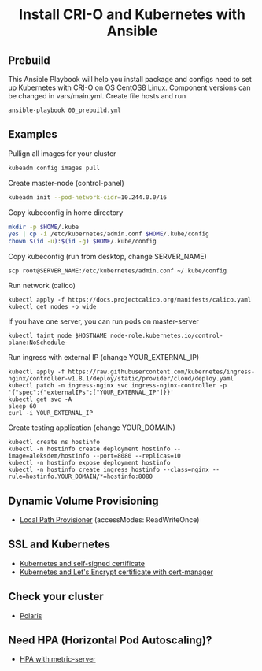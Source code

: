 <h1 align="center">Install CRI-O and Kubernetes with Ansible</h1>


## Prebuild
This Ansible Playbook will help you install package and configs need to set up Kubernetes with CRI-O on OS CentOS8 Linux. Component versions can be changed in vars/main.yml. Create file hosts and run

```
ansible-playbook 00_prebuild.yml
```


## Examples

Pullign all images for your cluster

```sh
kubeadm config images pull
```


Create master-node (control-panel)

```sh
kubeadm init --pod-network-cidr=10.244.0.0/16
```

Copy kubeconfig in home directory

```sh
mkdir -p $HOME/.kube
yes | cp -i /etc/kubernetes/admin.conf $HOME/.kube/config
chown $(id -u):$(id -g) $HOME/.kube/config
```

Copy kubeconfig (run from desktop, change SERVER_NAME)
```
scp root@SERVER_NAME:/etc/kubernetes/admin.conf ~/.kube/config
```

Run network (calico)

```
kubectl apply -f https://docs.projectcalico.org/manifests/calico.yaml
kubectl get nodes -o wide
```

If you have one server, you can run pods on master-server

```
kubectl taint node $HOSTNAME node-role.kubernetes.io/control-plane:NoSchedule-
```

Run ingress with external IP (change YOUR_EXTERNAL_IP)

```
kubectl apply -f https://raw.githubusercontent.com/kubernetes/ingress-nginx/controller-v1.8.1/deploy/static/provider/cloud/deploy.yaml
kubectl patch -n ingress-nginx svc ingress-nginx-controller -p '{"spec":{"externalIPs":["YOUR_EXTERNAL_IP"]}}'
kubectl get svc -A
sleep 60
curl -i YOUR_EXTERNAL_IP
```

Create testing application (change YOUR_DOMAIN)

```
kubectl create ns hostinfo
kubectl -n hostinfo create deployment hostinfo --image=aleksdem/hostinfo --port=8080 --replicas=10
kubectl -n hostinfo expose deployment hostinfo
kubectl -n hostinfo create ingress hostinfo --class=nginx --rule=hostinfo.YOUR_DOMAIN/*=hostinfo:8080
```


## Dynamic Volume Provisioning

* [Local Path Provisioner](https://github.com/rancher/local-path-provisioner) (accessModes: ReadWriteOnce)


## SSL and Kubernetes

* [Kubernetes and self-signed certificate](SSC_Kubernetes.md)
* [Kubernetes and Let's Encrypt certificate with cert-manager](SSL_Kubernetes.md)


## Check your cluster

* [Polaris](https://github.com/FairwindsOps/polaris)


## Need HPA (Horizontal Pod Autoscaling)?

* [HPA with metric-server](HPA.md)
